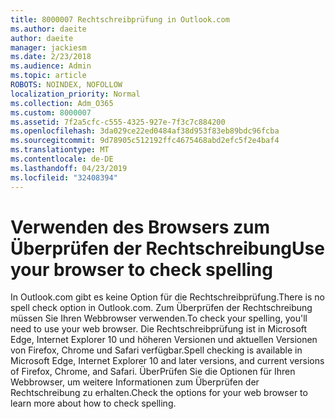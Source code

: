 ```yaml
---
title: 8000007 Rechtschreibprüfung in Outlook.com
ms.author: daeite
author: daeite
manager: jackiesm
ms.date: 2/23/2018
ms.audience: Admin
ms.topic: article
ROBOTS: NOINDEX, NOFOLLOW
localization_priority: Normal
ms.collection: Adm_O365
ms.custom: 8000007
ms.assetid: 7f2a5cfc-c555-4325-927e-7f3c7c884200
ms.openlocfilehash: 3da029ce22ed0484af38d953f83eb89bdc96fcba
ms.sourcegitcommit: 9d78905c512192ffc4675468abd2efc5f2e4baf4
ms.translationtype: MT
ms.contentlocale: de-DE
ms.lasthandoff: 04/23/2019
ms.locfileid: "32408394"
---
```

# <a name="use-your-browser-to-check-spelling"></a><span data-ttu-id="a69e3-102">Verwenden des Browsers zum Überprüfen der Rechtschreibung</span><span class="sxs-lookup"><span data-stu-id="a69e3-102">Use your browser to check spelling</span></span>

<span data-ttu-id="a69e3-103">In Outlook.com gibt es keine Option für die Rechtschreibprüfung.</span><span class="sxs-lookup"><span data-stu-id="a69e3-103">There is no spell check option in Outlook.com.</span></span> <span data-ttu-id="a69e3-104">Zum Überprüfen der Rechtschreibung müssen Sie Ihren Webbrowser verwenden.</span><span class="sxs-lookup"><span data-stu-id="a69e3-104">To check your spelling, you'll need to use your web browser.</span></span> <span data-ttu-id="a69e3-105">Die Rechtschreibprüfung ist in Microsoft Edge, Internet Explorer 10 und höheren Versionen und aktuellen Versionen von Firefox, Chrome und Safari verfügbar.</span><span class="sxs-lookup"><span data-stu-id="a69e3-105">Spell checking is available in Microsoft Edge, Internet Explorer 10 and later versions, and current versions of Firefox, Chrome, and Safari.</span></span> <span data-ttu-id="a69e3-106">ÜberPrüfen Sie die Optionen für Ihren Webbrowser, um weitere Informationen zum Überprüfen der Rechtschreibung zu erhalten.</span><span class="sxs-lookup"><span data-stu-id="a69e3-106">Check the options for your web browser to learn more about how to check spelling.</span></span>
  

